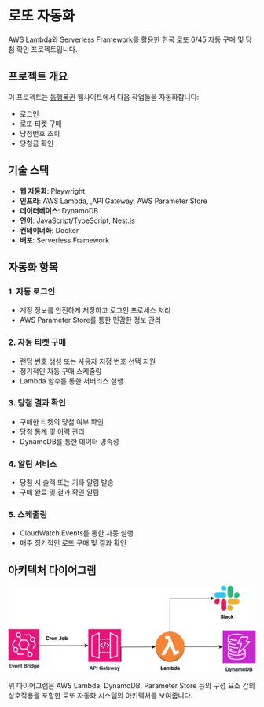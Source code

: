# 로또 자동화

AWS Lambda와 Serverless Framework를 활용한 한국 로또 6/45 자동 구매 및 당첨 확인 프로젝트입니다.

## 프로젝트 개요

이 프로젝트는 [동행복권](https://dhlottery.co.kr) 웹사이트에서 다음 작업들을 자동화합니다:

- 로그인
- 로또 티켓 구매
- 당첨번호 조회
- 당첨금 확인

## 기술 스택

- **웹 자동화**: Playwright
- **인프라**: AWS Lambda, ,API Gateway, AWS Parameter Store
- **데이터베이스**: DynamoDB
- **언어**: JavaScript/TypeScript, Nest.js
- **컨테이너화**: Docker
- **배포**: Serverless Framework

## 자동화 항목

### 1. **자동 로그인**

- 계정 정보를 안전하게 저장하고 로그인 프로세스 처리
- AWS Parameter Store를 통한 민감한 정보 관리

### 2. **자동 티켓 구매**

- 랜덤 번호 생성 또는 사용자 지정 번호 선택 지원
- 정기적인 자동 구매 스케줄링
- Lambda 함수를 통한 서버리스 실행

### 3. **당첨 결과 확인**

- 구매한 티켓의 당첨 여부 확인
- 당첨 통계 및 이력 관리
- DynamoDB를 통한 데이터 영속성

### 4. **알림 서비스**

- 당첨 시 슬랙 또는 기타 알림 발송
- 구매 완료 및 결과 확인 알림

### 5. **스케줄링**

- CloudWatch Events를 통한 자동 실행
- 매주 정기적인 로또 구매 및 결과 확인

## 아키텍처 다이어그램

![Lotto Automation Architecture](./lotto-automation.drawio.svg)

위 다이어그램은 AWS Lambda, DynamoDB, Parameter Store 등의 구성 요소 간의 상호작용을 포함한 로또 자동화 시스템의 아키텍처를 보여줍니다.
